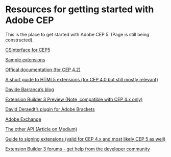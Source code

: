 Resources for getting started with Adobe CEP
==============

This is the place to get started with Adobe CEP 5. (Page is still being constructed).

[CSInterface for CEP5](https://github.com/Adobe-CEP/JavaScript-API/blob/master/CSInterface.js)

[Sample extensions](https://github.com/Adobe-CEP/Samples)

[Offical documentation (for CEP 4.2)](http://adobe.ly/1cWBggl)

[A short guide to HTML5 extensions (for CEP 4.0 but still mostly relevant)](http://adobe.ly/Nk1EK7)

[Davide Barranca’s blog](http://bit.ly/Nk1Mta)

[Extension Builder 3 Preview (Note, compatible with CEP 4.x only)](http://adobe.ly/1pho2QU)

[David Deraedt’s plugin for Adobe Brackets](http://bit.ly/QKWWYL)

[Adobe Exchange](http://bit.ly/1mHVksI)

[The other API (Article on Medium)](http://bit.ly/1hIFZay)

[Guide to signing extensions (valid for CEP 4.x and most likely CEP 5 as well)](http://bit.ly/1fARUZy)

[Extension Builder 3 forums - get help from the developer community](http://adobe.ly/1mgZ2xe)
